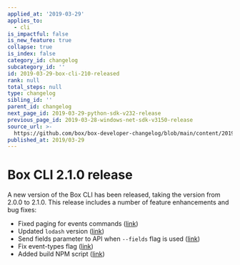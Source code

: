```yaml
---
applied_at: '2019-03-29'
applies_to:
  - cli
is_impactful: false
is_new_feature: true
collapse: true
is_index: false
category_id: changelog
subcategory_id: ''
id: 2019-03-29-box-cli-210-released
rank: null
total_steps: null
type: changelog
sibling_id: ''
parent_id: changelog
next_page_id: 2019-03-29-python-sdk-v232-release
previous_page_id: 2019-03-28-windows-net-sdk-v3150-release
source_url: >-
  https://github.com/box/box-developer-changelog/blob/main/content/2019/03-29-box-cli-210-released.md
published_at: 2019/03-29
---
```

# Box CLI 2.1.0 release

A new version of the Box CLI has been released, taking the version from 2.0.0
to 2.1.0. This release includes a number of feature enhancements and bug fixes:

* Fixed paging for events commands ([link][github_cli_p126])
* Updated `lodash` version ([link][github_cli_p129])
* Send fields parameter to API when `--fields` flag is used ([link][github_cli_p113])
* Fix event-types flag ([link][github_cli_p120])
* Added build NPM script ([link][github_cli_commit])

[github_cli_p126]: https://github.com/box/boxcli/pull/126
[github_cli_p129]: https://github.com/box/boxcli/pull/129
[github_cli_p113]: https://github.com/box/boxcli/pull/113
[github_cli_p120]: https://github.com/box/boxcli/pull/120
[github_cli_commit]: https://github.com/box/boxcli/commit/f0f88f66e3014afba616b5a2994157d435094b56
